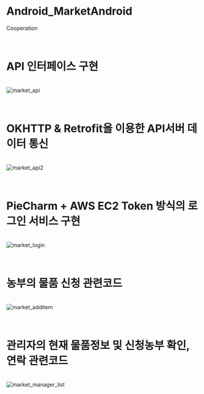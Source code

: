 # Android_MarketAndroid
Cooperation

</br><h1>API 인터페이스 구현</h1></br>
![market_api](https://user-images.githubusercontent.com/52855326/173198606-ec620733-c50d-4c7e-8d0c-64f3d43e2d3e.png)

</br><h1>OKHTTP & Retrofit을 이용한 API서버 데이터 통신</h1></br>
![market_api2](https://user-images.githubusercontent.com/52855326/173198649-39d160cc-4b1f-4b8f-8ec0-48ccbaa69bfc.png)

</br><h1>PieCharm + AWS EC2 Token 방식의 로그인 서비스 구현</h1></br>
![market_login](https://user-images.githubusercontent.com/52855326/173198732-fb0366a1-6aea-4f94-a389-cdeeb525af7f.png)

</br><h1>농부의 물품 신청 관련코드</h1></br>
![market_additem](https://user-images.githubusercontent.com/52855326/173198765-d953549f-ae97-40fc-b99e-40df5f0e1340.png)

</br><h1>관리자의 현재 물품정보 및 신청농부 확인, 연락 관련코드</h1></br>
![market_manager_list](https://user-images.githubusercontent.com/52855326/173198804-be812a0c-f6b3-40ff-aa34-193347daa25f.png)

